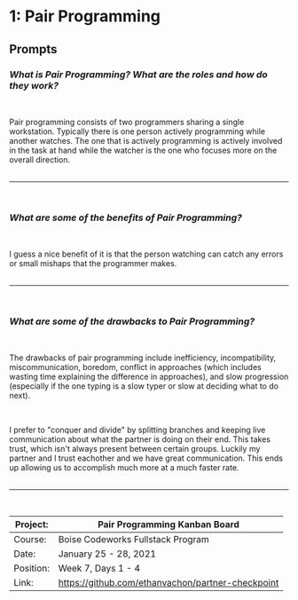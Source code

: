 # 1: Pair Programming

## Prompts

### *What is Pair Programming? What are the roles and how do they work?*
<br/>

Pair programming consists of two programmers sharing a single workstation. Typically there is one person actively programming while another watches. The one that is actively programming is actively involved in the task at hand while the watcher is the one who focuses more on the overall direction.
<br/><br/><hr/><br/>

### *What are some of the benefits of Pair Programming?*
<br/>

I guess a nice benefit of it is that the person watching can catch any errors or small mishaps that the programmer makes.
<br/><br/><hr/><br/>

### *What are some of the drawbacks to Pair Programming?*
<br/>

The drawbacks of pair programming include inefficiency, incompatibility, miscommunication, boredom, conflict in approaches (which includes wasting time explaining the difference in approaches), and slow progression (especially if the one typing is a slow typer or slow at deciding what to do next).

<br/>

I prefer to "conquer and divide" by splitting branches and keeping live communication about what the partner is doing on their end. This takes trust, which isn't always present between certain groups. Luckily my partner and I trust eachother and we have great communication. This ends up allowing us to accomplish much more at a much faster rate.
<br/><br/><hr/><br/>

| Project:  | Pair Programming Kanban Board                     |
|-----------|-----------------------------------|
| Course:   | Boise Codeworks Fullstack Program |
| Date:     | January 25 - 28, 2021                  |
| Position: | Week 7, Days 1 - 4                    |
| Link: | https://github.com/ethanvachon/partner-checkpoint |